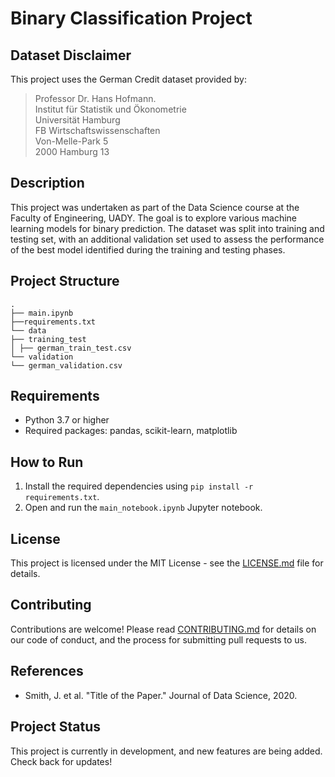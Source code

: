 # Binary Classification Project

## Dataset Disclaimer 

This project uses the German Credit dataset provided by:
> Professor Dr. Hans Hofmann.  
Institut für Statistik und Ökonometrie  
Universität Hamburg  
FB Wirtschaftswissenschaften  
Von-Melle-Park 5  
2000 Hamburg 13  
>

## Description

This project was undertaken as part of the Data Science course at the Faculty of Engineering, UADY. The goal is to explore various machine learning models for binary prediction. The dataset was split into training and testing set, with an additional validation set used to assess the performance of the best model identified during the training and testing phases.


## Project Structure

```
.
├── main.ipynb
├──requirements.txt
└── data
├── training_test
│ ├── german_train_test.csv
└── validation
└── german_validation.csv
```

## Requirements

- Python 3.7 or higher
- Required packages: pandas, scikit-learn, matplotlib

## How to Run

1. Install the required dependencies using `pip install -r requirements.txt`.
2. Open and run the `main_notebook.ipynb` Jupyter notebook.

## License

This project is licensed under the MIT License - see the [LICENSE.md](LICENSE.md) file for details.

## Contributing

Contributions are welcome! Please read [CONTRIBUTING.md](CONTRIBUTING.md) for details on our code of conduct, and the process for submitting pull requests to us.

## References

- Smith, J. et al. "Title of the Paper." Journal of Data Science, 2020.

## Project Status

This project is currently in development, and new features are being added. Check back for updates!
